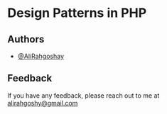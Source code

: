 # Design Patterns in PHP

## Authors

- [@AliRahgoshay](https://github.com/aliirah)

## Feedback

If you have any feedback, please reach out to me at alirahgoshy@gmail.com